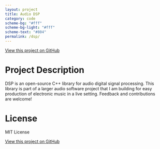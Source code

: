 ```yaml
---
layout: project
title: Audio DSP
category: code
scheme-bg: "#fff"
scheme-bg-light: "#fff"
scheme-text: "#804"
permalink: /dsp/
---
```


[View this project on GitHub](https://github.com/nspotrepka/DSP)

# Project Description

DSP is an open-source C++ library for audio digital signal processing. This
library is part of a larger audio software project that I am building for easy
production of electronic music in a live setting. Feedback and contributions are
welcome!

# License

MIT License

[View this project on GitHub](https://github.com/nspotrepka/DSP)
